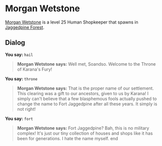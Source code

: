 # Morgan Wetstone



[Morgan Wetstone](/npc/181203) is a level 25 Human Shopkeeper that spawns in [Jaggedpine Forest](/zone/181).



## Dialog

**You say:** `hail`



>**Morgan Wetstone says:** Well met, Soandso. Welcome to the Throne of Karana's Fury!

**You say:** `throne`



>**Morgan Wetstone says:** That is the proper name of our settlement. This clearing was a gift to our ancestors, given to us by Karana! I simply can't believe that a few blasphemous fools actually pushed to change the name to Fort Jaggedpine after all these years. It simply is not right!

**You say:** `fort`



>**Morgan Wetstone says:** Fort Jaggedpine? Bah, this is no military complex! It's just our tiny collection of houses and shops like it has been for generations. I hate the name myself.
end